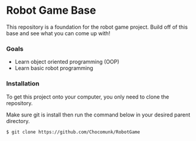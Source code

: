 # Robot Game Base
This repository is a foundation for the robot game project. Build off of this base and see what you can come up with!

### Goals
* Learn object oriented programming (OOP)
* Learn basic robot programming

### Installation

To get this project onto your computer, you only need to clone the repository.

Make sure git is install then run the command below in your desired parent directory.
```
$ git clone https://github.com/Chocomunk/RobotGame
```